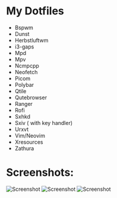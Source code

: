 # My Dotfiles

- Bspwm
- Dunst
- Herbstluftwm        
- i3-gaps
- Mpd
- Mpv
- Ncmpcpp
- Neofetch
- Picom
- Polybar
- Qtile
- Qutebrowser
- Ranger
- Rofi
- Sxhkd
- Sxiv ( with key handler)
- Urxvt
- Vim/Neovim
- Xresources
- Zathura

# Screenshots:

![Screenshot](https://github.com/TechnicalDC/dotfiles/blob/main/Screenshots/2021-07-02-135848_1366x768_scrot.png)
![Screenshot](https://github.com/TechnicalDC/dotfiles/blob/main/Screenshots/2021-07-02-140401_1366x768_scrot.png)
![Screenshot](https://github.com/TechnicalDC/dotfiles/blob/main/Screenshots/2021-07-02-141331_1366x768_scrot.png)
